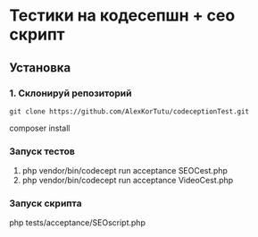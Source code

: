 Тестики на кодесепшн + сео скрипт
========================================================

##  Установка

### 1. Склонируй репозиторий

`git clone https://github.com/AlexKorTutu/codeceptionTest.git`

composer install

### Запуск тестов

1. php vendor/bin/codecept run acceptance SEOCest.php
2. php vendor/bin/codecept run acceptance VideoCest.php

### Запуск скрипта
php tests/acceptance/SEOscript.php